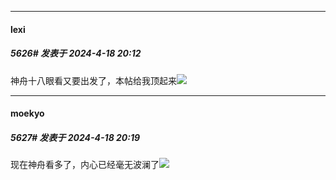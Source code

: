 ﻿
*****

####  lexi  
##### 5626#       发表于 2024-4-18 20:12

神舟十八眼看又要出发了，本帖给我顶起来<img src="https://static.saraba1st.com/image/smiley/face2017/067.png" referrerpolicy="no-referrer">


*****

####  moekyo  
##### 5627#       发表于 2024-4-18 20:19

现在神舟看多了，内心已经毫无波澜了<img src="https://static.saraba1st.com/image/smiley/face2017/037.png" referrerpolicy="no-referrer">

